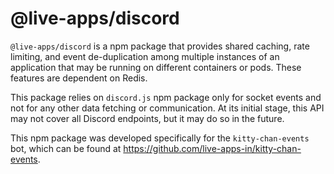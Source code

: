 # @live-apps/discord

`@live-apps/discord` is a npm package that provides shared caching, rate limiting, and event de-duplication among multiple instances of an application that may be running on different containers or pods. These features are dependent on Redis. 

This package relies on `discord.js` npm package only for socket events and not for any other data fetching or communication. At its initial stage, this API may not cover all Discord endpoints, but it may do so in the future.

This npm package was developed specifically for the `kitty-chan-events` bot, which can be found at https://github.com/live-apps-in/kitty-chan-events.
